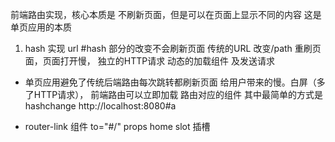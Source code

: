 前端路由实现，核心本质是 不刷新页面，但是可以在页面上显示不同的内容  这是单页应用的本质
1. hash 实现
url #hash 部分的改变不会刷新页面
传统的URL 改变/path 重刷页面，页面打开慢， 独立的HTTP请求
动态的加载组件 及发送请求

- 单页应用避免了传统后端路由每次跳转都刷新页面 给用户带来的慢。白屏（多了HTTP请求），
前端路由可以立即加载   路由对应的组件 其中最简单的方式是hashchange
http://localhost:8080#a

- router-link 组件
to="#/"  props
home  slot 插槽
